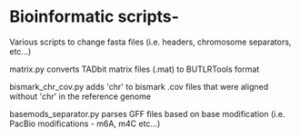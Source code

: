 # Bioinformatic scripts-
Various scripts to change fasta files (i.e. headers, chromosome separators, etc...)

matrix.py converts TADbit matrix files (.mat) to BUTLRTools format 

bismark_chr_cov.py adds 'chr' to bismark .cov files that were aligned without 'chr' in the reference genome

basemods_separator.py parses GFF files based on base modification (i.e. PacBio modifications - m6A, m4C etc...) 
